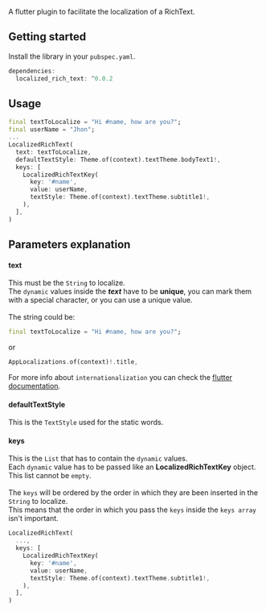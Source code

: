 <!--
This README describes the package. If you publish this package to pub.dev,
this README's contents appear on the landing page for your package.

For information about how to write a good package README, see the guide for
[writing package pages](https://dart.dev/guides/libraries/writing-package-pages).

For general information about developing packages, see the Dart guide for
[creating packages](https://dart.dev/guides/libraries/create-library-packages)
and the Flutter guide for
[developing packages and plugins](https://flutter.dev/developing-packages).
-->

A flutter plugin to facilitate the localization of a RichText.

## Getting started

Install the library in your `pubspec.yaml`.

```dart
dependencies:
  localized_rich_text: ^0.0.2
```

## Usage

```dart
final textToLocalize = "Hi #name, how are you?";
final userName = "Jhon";
...
LocalizedRichText(
  text: textToLocalize,
  defaultTextStyle: Theme.of(context).textTheme.bodyText1!,
  keys: [
    LocalizedRichTextKey(
      key: '#name',
      value: userName,
      textStyle: Theme.of(context).textTheme.subtitle1!,
    ),
  ],
)
```

## Parameters explanation

#### text </br>

This must be the `String` to localize.</br>
The `dynamic` values inside the <strong><em>text</em></strong> have to be **unique**,
you can mark them with a special character, or you can use a unique value.
</br>
</br>
The string could be:

```dart
final textToLocalize = "Hi #name, how are you?";
```

or

```dart
AppLocalizations.of(context)!.title,
```

For more info about `internationalization` you can check the
[flutter documentation](https://docs.flutter.dev/development/accessibility-and-localization/internationalization).

#### defaultTextStyle </br>

This is the `TextStyle` used for the static words.

#### keys </br>

This is the `List` that has to contain the `dynamic` values.
</br>
Each `dynamic` value has to be passed like an **LocalizedRichTextKey** object.
</br>
This list cannot be `empty`.
</br>
</br>
The `keys` will be ordered by the order in which they are been inserted in the `String` to localize.
</br>
This means that the order in which you pass the `keys` inside the `keys array` isn't important.
</br>

```dart
LocalizedRichText(
  ...,
  keys: [
    LocalizedRichTextKey(
      key: '#name',
      value: userName,
      textStyle: Theme.of(context).textTheme.subtitle1!,
    ),
  ],
)
```
